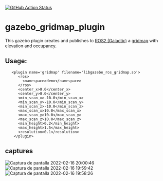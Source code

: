 [![GitHub Action
Status](https://github.com/fmrico/gazebo_gridmap_plugin/workflows/main/badge.svg)](https://github.com/fmrico/gazebo_gridmap_plugin)

# gazebo_gridmap_plugin

This gazebo plugin creates and publishes to [ROS2 (Galactic)](https://docs.ros.org/en/galactic/index.html) a [gridmap](https://github.com/ANYbotics/grid_map) with elevation and occupancy.

## Usage:

```
   <plugin name='gridmap' filename='libgazebo_ros_gridmap.so'>
      <ros>
        <namespace>demo</namespace>
      </ros>
      <center_x>0.0</center_x>
      <center_y>0.0</center_y>
      <min_scan_x>-10.0</min_scan_x>
      <min_scan_y>-10.0</min_scan_y>
      <min_scan_z>-10.0</min_scan_z>
      <max_scan_x>10.0</max_scan_x>
      <max_scan_y>10.0</max_scan_y>
      <max_scan_z>10.0</max_scan_z>
      <min_height>0.2</min_height>
      <max_height>1.5</max_height>
      <resolution>0.1</resolution>
    </plugin>
```

## captures

![Captura de pantalla 2022-02-16 20:00:46](https://user-images.githubusercontent.com/3810011/154469799-23fbca08-cc6d-4d6c-8398-eb8dda94342b.png)
![Captura de pantalla 2022-02-16 19:59:42](https://user-images.githubusercontent.com/3810011/154469801-a73b0ada-d3db-439d-bc9e-1995696227d5.png)
![Captura de pantalla 2022-02-16 19:58:26](https://user-images.githubusercontent.com/3810011/154469802-2878e765-d718-4a81-b234-2b61c3b674c4.png)

